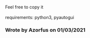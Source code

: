 Feel free to copy it<br></br>
requirements: python3, pyautogui
<h3>Wrote by Azorfus on 01/03/2021</h3>
